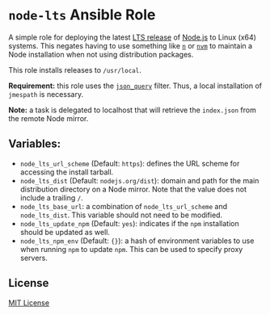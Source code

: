 # `node-lts` Ansible Role

A simple role for deploying the latest [LTS release][lts] of
[Node.js](https://nodejs.org) to Linux (x64) systems. This negates having to
use something like [`n`][n] or [`nvm`][nvm] to maintain a Node installation
when not using distribution packages.

This role installs releases to `/usr/local`.

**Requirement:** this role uses the [`json_query`][jq] filter. Thus, a local
installation of `jmespath` is necessary.

**Note:** a task is delegated to localhost that will retrieve the `index.json`
from the remote Node mirror.

[lts]: https://github.com/nodejs/Release#release-schedule
[n]: https://github.com/tj/n
[nvm]: https://github.com/creationix/nvm
[jq]: http://docs.ansible.com/ansible/latest/playbooks_filters.html#json-query-filter

## Variables:

+ `node_lts_url_scheme` (Default: `https`): defines the URL scheme for accessing
the install tarball.
+ `node_lts_dist` (Default: `nodejs.org/dist`): domain and path for the main
distribution directory on a Node mirror. Note that the value does not include
a trailing `/`.
+ `node_lts_base_url`: a combination of `node_lts_url_scheme` and `node_lts_dist`.
This variable should not need to be modified.
+ `node_lts_update_npm` (Default: `yes`): indicates if the `npm` installation
should be updated as well.
+ `node_lts_npm_env` (Default: `{}`): a hash of environment variables to use
when running `npm` to update `npm`. This can be used to specify proxy servers.

## License

[MIT License](http://jsumners.mit-license.org/)
